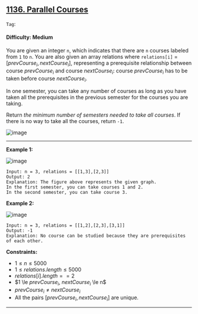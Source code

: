 ## [1136. Parallel Courses](https://leetcode.com/problems/parallel-courses)

```Tag```:

#### Difficulty: Medium

You are given an integer ```n```, which indicates that there are ```n``` courses labeled from ```1``` to ```n```. You are also given an array relations where ```relations[i]``` = $[prevCourse_{i}, nextCourse_{i}]$, representing a prerequisite relationship between course $prevCourse_{i}$ and course $nextCourse_{i}$: course $prevCourse_{i}$ has to be taken before course $nextCourse_{i}$.

In one semester, you can take any number of courses as long as you have taken all the prerequisites in the previous semester for the courses you are taking.

Return _the minimum number of semesters needed to take all courses_. If there is no way to take all the courses, return ```-1```.

![image](https://github.com/quananhle/Python/assets/35042430/6038e09f-b63e-472b-a360-755ac097e4b4)

---

__Example 1:__

![image](https://assets.leetcode.com/uploads/2021/02/24/course1graph.jpg)
```
Input: n = 3, relations = [[1,3],[2,3]]
Output: 2
Explanation: The figure above represents the given graph.
In the first semester, you can take courses 1 and 2.
In the second semester, you can take course 3.
```

__Example 2:__

![image](https://assets.leetcode.com/uploads/2021/02/24/course2graph.jpg)
```
Input: n = 3, relations = [[1,2],[2,3],[3,1]]
Output: -1
Explanation: No course can be studied because they are prerequisites of each other.
```

__Constraints:__

- $1 \le n \le 5000$
- $1 \le relations.length \le 5000$
- $relations[i].length == 2$
- $1 \le $prevCourse_{i}$, $nextCourse_{i}$ \le n$
- $prevCourse_{i} \neq nextCourse_{i}$
- All the pairs $[prevCourse_{i}, nextCourse_{i}]$ are unique.

---
